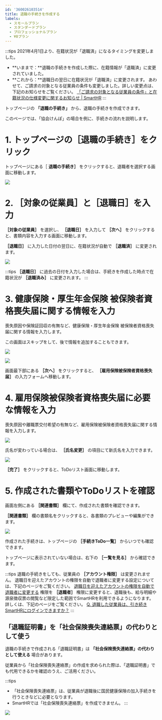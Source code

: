 ```yaml
---
id: '360026103514'
title: 退職の手続きを作成する
labels:
  - スモールプラン
  - スタンダードプラン
  - プロフェッショナルプラン
  - ¥0プラン
---
```

:::tips
2021年4月1日より、在籍状況が「退職済」になるタイミングを変更しました。
- **いままで：**退職の手続きを作成した際に、在籍情報が「退職済」に変更されていました。
- **これから：**退職日の翌日に在籍状況が「退職済」に変更されます。
あわせて、ご請求の対象となる従業員の条件も変更しました。詳しい変更点は、下記のお知らせをご覧ください。
[「ご請求の対象となる従業員の条件」と在籍状況の仕様変更に関するお知らせ | SmartHR](https://smarthr.jp/other/22960)
:::

トップページの **「退職の手続き」** から、退職の手続きを作成できます。

このページでは、「協会けんぽ」の場合を例に、手続きの流れを説明します。

# 1\. トップページの［退職の手続き］をクリック

トップページにある［ **退職の手続き］** をクリックすると、退職者を選択する画面に移動します。

![](./screencapture-help-inc-smarthr-jp-2022-02-18-11_56_15.png)

# 2\. ［対象の従業員］と［退職日］を入力

 **［対象の従業員］** を選択し、 **［退職日］** を入力して **［次へ］** をクリックすると、書類内容を入力する画面に移動します。

 **［退職日］** に入力した日付の翌日に、在籍状況が自動で **［退職済］** に変更されます。

![](./taisyoku_01.png)

:::tips
 **［退職日］** に過去の日付を入力した場合は、手続きを作成した時点で在籍状況が **［退職済み］** に変更されます。
:::

# 3\. 健康保険・厚生年金保険 被保険者資格喪失届に関する情報を入力

喪失原因や保険証回収の有無など、健康保険・厚生年金保険 被保険者資格喪失届に関する情報を入力します。

この画面はスキップをして、後で情報を追加することもできます。

![](./taisyoku_03-1.png)

![](./taisyoku_03-2.png)

画面最下部にある **［次へ］** をクリックすると、 **［雇用保険被保険者資格喪失届］** の入力フォームへ移動します。

# 4\. 雇用保険被保険者資格喪失届に必要な情報を入力

喪失原因や離職票交付希望の有無など、雇用保険被保険者資格喪失届に関する情報を入力します。

![](./taisyoku_04-1.png)

氏名が変わっている場合は、 **［氏名変更］** の項目にて新氏名を入力できます。

![](./taisyoku_04-2.png)

 **［完了］** をクリックすると、ToDoリスト画面に移動します。

# 5\. 作成された書類やToDoリストを確認

画面左側にある **［関連書類］** 欄にて、作成された書類を確認できます。

 **［関連書類］** 欄の書類名をクリックすると、各書類のプレビューや編集ができます。

![](./taisyoku_05.png)

作成された手続きは、トップページの **［手続きToDo一覧］** からいつでも確認できます。

トップページに表示されていない場合は、右下の **［一覧を見る］** から確認できます。

:::tips
退職の手続きをしても、従業員の **［アカウント権限］** は変更されません。
退職日を迎えたアカウントの権限を自動で退職者に変更する設定については、下記のページをご覧ください。
[退職日を迎えたアカウントの権限を自動で退職者に変更する](https://knowledge.smarthr.jp/hc/ja/articles/360051420433)
権限を **［退職者］** 権限に変更すると、退職後も、給与明細や源泉徴収票の閲覧など限定した範囲でSmartHRを利用できるようになります。
詳しくは、下記のページをご覧ください。
[Q. 退職した従業員は、引き続きSmartHRにログインできますか？](https://knowledge.smarthr.jp/hc/ja/articles/360026264913)
:::

## 「退職証明書」を「社会保険喪失連絡票」の代わりとして使う

退職の手続きで作成される「退職証明書」は  **「社会保険喪失連絡票」の代わりとして使える**  場合があります。

従業員から「社会保険喪失連絡票」の作成を求められた際は、「退職証明書」でも代用できるかを確認のうえ、ご活用ください。

:::tips
- 「社会保険喪失連絡票」は、従業員が退職後に国民健康保険の加入手続きを行うときなどに必要となります。
- SmartHRでは「社会保険喪失連絡票」を作成できません。
:::

![](./taisyoku_07.png)
